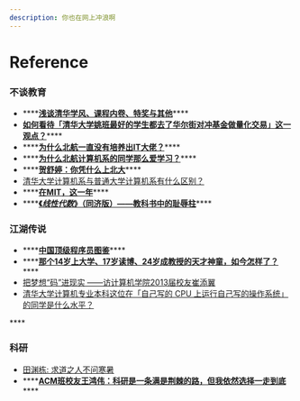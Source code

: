 ```yaml
---
description: 你也在网上冲浪啊
---
```


# Reference



### 不谈教育

* \*\*\*\*[**浅谈清华学风、课程内卷、特奖与其他**](https://mp.weixin.qq.com/s/QZHvnRcICYpq8411PxJ78g)\*\*\*\*
* [**如何看待「清华大学姚班最好的学生都去了华尔街对冲基金做量化交易」这一观点？**](https://www.zhihu.com/question/303267316/answer/547514338)\*\*\*\*
* \*\*\*\*[**为什么北航一直没有培养出IT大佬？**](https://www.zhihu.com/question/23149674/answer/25698921)\*\*\*\*
* \*\*\*\*[**为什么北航计算机系的同学那么爱学习？**](https://www.zhihu.com/question/278870128/answer/956050364)\*\*\*\*
* \*\*\*\*[**贺舒婷：你凭什么上北大**](https://zhuanlan.zhihu.com/p/46142208)\*\*\*\*
*  [清华大学计算机系与普通大学计算机系有什么区别？](https://www.zhihu.com/question/25715002/answer/78964059)
* \*\*\*\*[**在MIT，这一年**](https://zhuanlan.zhihu.com/p/89901845)\*\*\*\*
* \*\*\*\*[**《**_**线性代数**_**》（同济版）——教科书中的耻辱柱**](https://zhuanlan.zhihu.com/p/199665495)\*\*\*\*

### 江湖传说

* \*\*\*\*[**中国顶级程序员图鉴**](https://zhuanlan.zhihu.com/p/85714980)\*\*\*\*
* \*\*\*\*[**那个14岁上大学、17岁读博、24岁成教授的天才神童，如今怎样了？**](https://zhuanlan.zhihu.com/p/77379156)\*\*\*\*
* [把梦想“码”进现实 ——访计算机学院2013届校友崔添翼](http://zuaa.zju.edu.cn/aa_home/newsDetail?id=129&nid=4824)
*  [清华大学计算机专业本科这位在「自己写的 CPU 上运行自己写的操作系统」的同学是什么水平？](https://www.zhihu.com/question/345718537/answer/822026274)

\*\*\*\*

### 科研

* [田渊栋: 求道之人不问寒暑](https://zhuanlan.zhihu.com/p/156750846)
* \*\*\*\*[**ACM班校友王鸿伟：科研是一条满是荆棘的路，但我依然选择一走到底**](https://zhuanlan.zhihu.com/p/90912158)\*\*\*\*

